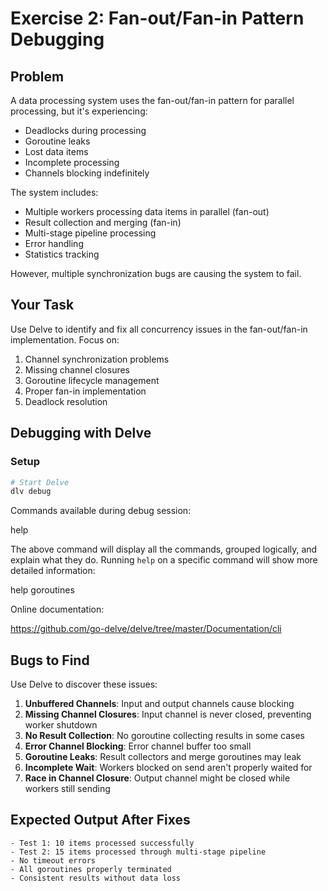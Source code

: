 # Exercise 2: Fan-out/Fan-in Pattern Debugging

## Problem
A data processing system uses the fan-out/fan-in pattern for parallel processing, but it's experiencing:
- Deadlocks during processing
- Goroutine leaks
- Lost data items
- Incomplete processing
- Channels blocking indefinitely

The system includes:
- Multiple workers processing data items in parallel (fan-out)
- Result collection and merging (fan-in)
- Multi-stage pipeline processing
- Error handling
- Statistics tracking

However, multiple synchronization bugs are causing the system to fail.

## Your Task
Use Delve to identify and fix all concurrency issues in the fan-out/fan-in implementation. Focus on:
1. Channel synchronization problems
2. Missing channel closures
3. Goroutine lifecycle management
4. Proper fan-in implementation
5. Deadlock resolution

## Debugging with Delve

### Setup
```bash
# Start Delve
dlv debug
```

Commands available during debug session:

  help

The above command will display all the commands, grouped logically, and explain what they do. Running `help` on a specific command will show more detailed information:

  help goroutines

Online documentation:

https://github.com/go-delve/delve/tree/master/Documentation/cli

## Bugs to Find

Use Delve to discover these issues:

1. **Unbuffered Channels**: Input and output channels cause blocking
2. **Missing Channel Closures**: Input channel is never closed, preventing worker shutdown
3. **No Result Collection**: No goroutine collecting results in some cases
4. **Error Channel Blocking**: Error channel buffer too small
5. **Goroutine Leaks**: Result collectors and merge goroutines may leak
6. **Incomplete Wait**: Workers blocked on send aren't properly waited for
7. **Race in Channel Closure**: Output channel might be closed while workers still sending

## Expected Output After Fixes
```
- Test 1: 10 items processed successfully
- Test 2: 15 items processed through multi-stage pipeline
- No timeout errors
- All goroutines properly terminated
- Consistent results without data loss
```
